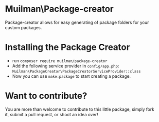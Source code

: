 # Muilman\Package-creator

Package-creator allows for easy generating of package folders for your custom packages.

# Installing the Package Creator
* run `composer require muilman/package-creator`
* Add the following service provider in `config/app.php`: `Muilman\PackageCreator\PackageCreatorServiceProvider::class`
* Now you can use `make:package` to start creating a package.

# Want to contribute?

You are more than welcome to contribute to this little package, simply fork it, submit a pull request, or shoot an idea over!